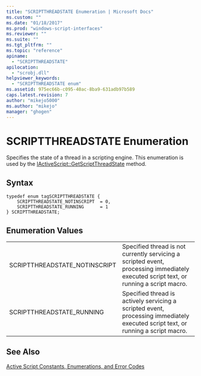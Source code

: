 ```yaml
---
title: "SCRIPTTHREADSTATE Enumeration | Microsoft Docs"
ms.custom: ""
ms.date: "01/18/2017"
ms.prod: "windows-script-interfaces"
ms.reviewer: ""
ms.suite: ""
ms.tgt_pltfrm: ""
ms.topic: "reference"
apiname: 
  - "SCRIPTTHREADSTATE"
apilocation: 
  - "scrobj.dll"
helpviewer_keywords: 
  - "SCRIPTTHREADSTATE enum"
ms.assetid: 975ec66b-c095-40ac-8ba9-631adb97b589
caps.latest.revision: 7
author: "mikejo5000"
ms.author: "mikejo"
manager: "ghogen"
---
```

# SCRIPTTHREADSTATE Enumeration
Specifies the state of a thread in a scripting engine. This enumeration is used by the [IActiveScript::GetScriptThreadState](../../winscript/reference/iactivescript-getscriptthreadstate.md) method.  
  
## Syntax  
  
```  
typedef enum tagSCRIPTTHREADSTATE {  
    SCRIPTTHREADSTATE_NOTINSCRIPT  = 0,  
    SCRIPTTHREADSTATE_RUNNING      = 1  
} SCRIPTTHREADSTATE;  
```  
  
## Enumeration Values  
  
|||  
|-|-|  
|SCRIPTTHREADSTATE_NOTINSCRIPT|Specified thread is not currently servicing a scripted event, processing immediately executed script text, or running a script macro.|  
|SCRIPTTHREADSTATE_RUNNING|Specified thread is actively servicing a scripted event, processing immediately executed script text, or running a script macro.|  
  
## See Also  
 [Active Script Constants, Enumerations, and Error Codes](../../winscript/reference/active-script-constants-enumerations-and-error-codes.md)